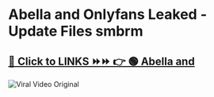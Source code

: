 
 # Abella and Onlyfans Leaked - Update Files smbrm

## <h2><a href="https://clipsfans.com/Abella_and&ref=git">🔗 Click to LINKS ⏩⏩ 👉 🟢 Abella and </a></h2>

<a href="https://clipsfans.com/Abella_and&ref=git" rel="nofollow" data-target="animated-image.originalLink"><img src="https://i.ibb.co.com/xMMVF88/686577567.gif" alt="Viral Video Original" style="max-width: 100%; display: inline-block;" data-target="animated-image.originalImage"></a>

